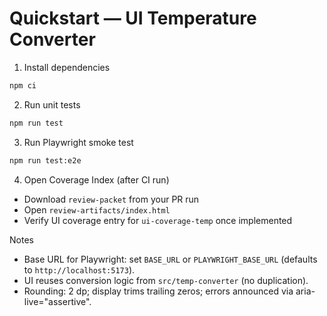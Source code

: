 # Quickstart — UI Temperature Converter

1) Install dependencies
```bash
npm ci
```

2) Run unit tests
```bash
npm run test
```

3) Run Playwright smoke test
```bash
npm run test:e2e
```

4) Open Coverage Index (after CI run)
- Download `review-packet` from your PR run
- Open `review-artifacts/index.html`
- Verify UI coverage entry for `ui-coverage-temp` once implemented

Notes
- Base URL for Playwright: set `BASE_URL` or `PLAYWRIGHT_BASE_URL` (defaults to `http://localhost:5173`).
- UI reuses conversion logic from `src/temp-converter` (no duplication).
- Rounding: 2 dp; display trims trailing zeros; errors announced via aria-live="assertive".
